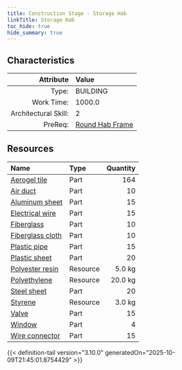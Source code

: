 ```yaml
---
title: Construction Stage - Storage Hab
linkTitle: Storage Hab
toc_hide: true
hide_summary: true
---
```

<!-- This is generated by the MarsSim HelpGenertor, do not edit. -->

## Characteristics

| Attribute      | Value |
|--------:|:------|
|Type:|BUILDING|
|Work Time:|1000.0|
|Architectural Skill:|2|
|PreReq:|[Round Hab Frame](/docs/definitions/construction/round-hab-frame)|

## Resources

| Name | Type | Quantity |
|:-----|:-----|-----:|
|[Aerogel tile](/docs/definitions/part/aerogel-tile)|Part|164|
|[Air duct](/docs/definitions/part/air-duct)|Part|10|
|[Aluminum sheet](/docs/definitions/part/aluminum-sheet)|Part|15|
|[Electrical wire](/docs/definitions/part/electrical-wire)|Part|15|
|[Fiberglass](/docs/definitions/part/fiberglass)|Part|10|
|[Fiberglass cloth](/docs/definitions/part/fiberglass-cloth)|Part|10|
|[Plastic pipe](/docs/definitions/part/plastic-pipe)|Part|15|
|[Plastic sheet](/docs/definitions/part/plastic-sheet)|Part|20|
|[Polyester resin](/docs/definitions/resource/polyester-resin)|Resource|5.0 kg|
|[Polyethylene](/docs/definitions/resource/polyethylene)|Resource|20.0 kg|
|[Steel sheet](/docs/definitions/part/steel-sheet)|Part|20|
|[Styrene](/docs/definitions/resource/styrene)|Resource|3.0 kg|
|[Valve](/docs/definitions/part/valve)|Part|15|
|[Window](/docs/definitions/part/window)|Part|4|
|[Wire connector](/docs/definitions/part/wire-connector)|Part|15|




{{< definition-tail version="3.10.0" generatedOn="2025-10-09T21:45:01.8754429" >}}

